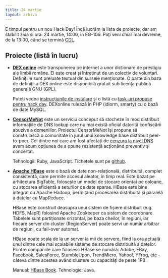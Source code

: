 ```yaml
---
title: 24 martie
layout: arhiva
---
```


E timpul pentru un nou Hack Day! Încă lucrăm la lista de proiecte, dar
am stabilit ziua și ora: 24 martie, 14:00, în EG-106. Poți veni chiar
mai devreme, de la 13:00, când se termină [CDL][].

[CDL]: http://cdl.rosedu.org/2012/calendar

## Proiecte (listă în lucru)

* **[DEX online][]** este transpunerea pe internet a unor
  dicționare de prestigiu ale limbii române. El este creat și întreținut
  de un colectiv de voluntari.  Definițiile sunt preluate textual din
  sursele menționate. O parte din baza de definiții a DEX online este
  disponibilă gratuit sub licența publică generală GNU (GPL).

  Puteți vedea [instrucțiunile de instalare][dexonline-install] și o
  listă cu [task-uri propuse pentru hack day][dexonline-tasks].
  DEXonline rulează în PHP (idiorm, smarty) cu o bază de date MySQL.

[dex online]: http://dexonline.ro/
[dexonline-install]: http://wiki.dexonline.ro/wiki/AccesLaCodulSurs%C4%83
[dexonline-tasks]: http://wiki.dexonline.ro/report/20


* **[CensorMeNot][]** este un serviciu conceput să stocheze în mod
  distribuit informațiile de DNS lookup care nu mai există oficial
  datorită confiscării abuzive a domeniilor. Proiectul CensorMeNot își
  propune să construiască o comunitate în jurul unui knowledge base
  distribuit peer-to-peer. Cei dintre noi care am fost afectați de
  [cenzura la nivel DNS][cenzura_dns] avem acum opțiunea de a opune
  rezistență acționând preventiv și concertat.

  Tehnologii: Ruby, JavaScript. Tichetele sunt pe
  [github][censormenot_github].

[censormenot]: https://github.com/dserban/censormenot
[cenzura_dns]: http://en.wikipedia.org/wiki/Domain_name#Seizures
[censormenot_github]: https://github.com/dserban/censormenot/issues


* **[Apache HBase][hbase]** este o bază de date non-relațională,
  distribuită, complet consistentă, care permite accesul aleator, în
  timp real. Este bazat pe arhitectura BigTable, folosește un model de
  stocare orientat pe coloane, cu stocarea eficientă a seturilor de date
  sparse. HBase este bine integrat cu Apache Hadoop, permițând
  procesarea distribuită și paralelă a datelor cu MapReduce.

  HBase este construit deasupra unui sistem de fișiere distribuit (e.g.
  HDFS, MapR) folosind Apache Zookeeper ca sistem de coordonare.
  Tabelele sunt partiționate orizontal, pe baza cheilor, în regiuni, iar
  fiecare server din cluster (RegionServer) poate servi un număr
  arbitrar de regiuni, cu fail-over automat.

  HBase poate scala de la un server la mii de servere, fiind la ora
  actuală unul dintre cele mai scalabile sisteme de stocare distribuită
  a datelor. Printre companiile care folosesc HBase se numără: Adobe,
  EBay, Facebook, SalesForce, StumbleUpon, TrendMicro, Yahoo!, YFrog,
  etc - câteva dintre acestea având clustere cu capacități de peste 1PB.

  Manual: [HBase Book][]. Tehnologie: Java.

[hbase]: http://hbase.apache.org/
[hbase book]: http://hbase.apache.org/book/book.html
